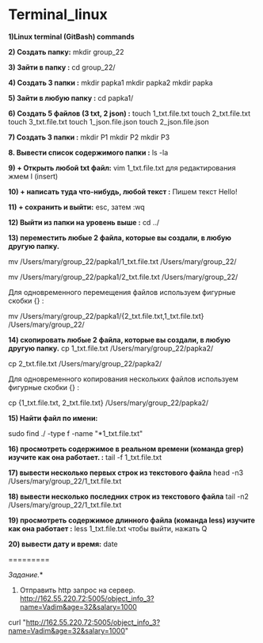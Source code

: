 # Terminal_linux

**1)Linux terminal (GitBash) commands**

**2) Создать папку:** mkdir group_22

**3) Зайти в папку :** cd group_22/

**4) Создать 3 папки :** 
mkdir papka1
mkdir papka2
mkdir papka

**5) Зайти в любую папку :**
cd papka1/

**6) Создать 5 файлов (3 txt, 2 json) :**
touch 1_txt.file.txt
touch 2_txt.file.txt
touch 3_txt.file.txt
touch 1_json.file.json
touch 2_json.file.json

**7) Создать 3 папки :**
mkdir P1
mkdir P2
mkdir P3

**8. Вывести список содержимого папки :**
ls -la

**9) + Открыть любой txt файл:**
vim 1_txt.file.txt
для редактирования жмем I (insert)

**10) + написать туда что-нибудь, любой текст :**
Пишем текст Hello!

**11) + сохранить и выйти:**
esc, затем  :wq

**12) Выйти из папки на уровень выше :**
cd ../

**13) переместить любые 2 файла, которые вы создали, в любую другую папку.**

mv /Users/mary/group_22/papka1/1_txt.file.txt /Users/mary/group_22/

mv /Users/mary/group_22/papka1/2_txt.file.txt /Users/mary/group_22/

Для одновременного перемещения файлов используем фигурные скобки {} :

mv /Users/mary/group_22/papka1/{2_txt.file.txt,1_txt.file.txt}  /Users/mary/group_22/
 
**14) скопировать любые 2 файла, которые вы создали, в любую другую папку.**
cp 1_txt.file.txt /Users/mary/group_22/papka2/

cp 2_txt.file.txt /Users/mary/group_22/papka2/

Для одновременного копирования нескольких файлов используем фигурные скобки {} :

cp {1_txt.file.txt, 2_txt.file.txt} /Users/mary/group_22/papka2/

**15) Найти файл по имени:**

sudo find ./ -type f -name "*1_txt.file.txt"

**16) просмотреть содержимое в реальном времени (команда grep) изучите как она работает. :**
tail -f 1_txt.file.txt 

**17) вывести несколько первых строк из текстового файла**
head -n3 /Users/mary/group_22/1_txt.file.txt

**18) вывести несколько последних строк из текстового файла**
tail -n2 /Users/mary/group_22/1_txt.file.txt

**19) просмотреть содержимое длинного файла (команда less) изучите как она работает :**
 less 1_txt.file.txt 
чтобы выйти, нажать Q

**20) вывести дату и время:**
date

=========

**Задание*.**
1) Отправить http запрос на сервер.
http://162.55.220.72:5005/object_info_3?name=Vadim&age=32&salary=1000

curl "http://162.55.220.72:5005/object_info_3?name=Vadim&age=32&salary=1000"
